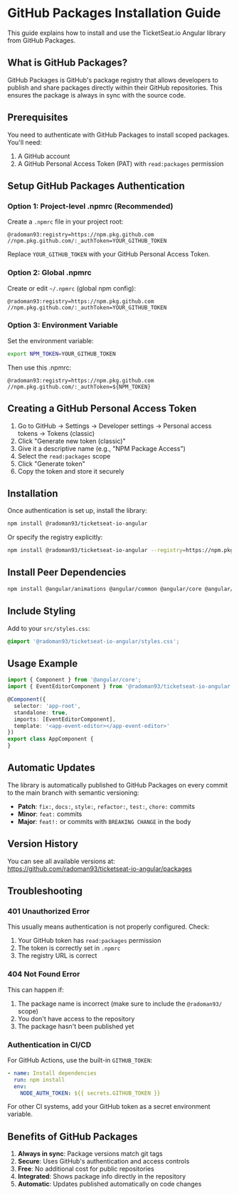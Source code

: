 # GitHub Packages Installation Guide

This guide explains how to install and use the TicketSeat.io Angular library from GitHub Packages.

## What is GitHub Packages?

GitHub Packages is GitHub's package registry that allows developers to publish and share packages directly within their GitHub repositories. This ensures the package is always in sync with the source code.

## Prerequisites

You need to authenticate with GitHub Packages to install scoped packages. You'll need:

1. A GitHub account
2. A GitHub Personal Access Token (PAT) with `read:packages` permission

## Setup GitHub Packages Authentication

### Option 1: Project-level .npmrc (Recommended)

Create a `.npmrc` file in your project root:

```
@radoman93:registry=https://npm.pkg.github.com
//npm.pkg.github.com/:_authToken=YOUR_GITHUB_TOKEN
```

Replace `YOUR_GITHUB_TOKEN` with your GitHub Personal Access Token.

### Option 2: Global .npmrc

Create or edit `~/.npmrc` (global npm config):

```
@radoman93:registry=https://npm.pkg.github.com
//npm.pkg.github.com/:_authToken=YOUR_GITHUB_TOKEN
```

### Option 3: Environment Variable

Set the environment variable:

```bash
export NPM_TOKEN=YOUR_GITHUB_TOKEN
```

Then use this .npmrc:

```
@radoman93:registry=https://npm.pkg.github.com
//npm.pkg.github.com/:_authToken=${NPM_TOKEN}
```

## Creating a GitHub Personal Access Token

1. Go to GitHub → Settings → Developer settings → Personal access tokens → Tokens (classic)
2. Click "Generate new token (classic)"
3. Give it a descriptive name (e.g., "NPM Package Access")
4. Select the `read:packages` scope
5. Click "Generate token"
6. Copy the token and store it securely

## Installation

Once authentication is set up, install the library:

```bash
npm install @radoman93/ticketseat-io-angular
```

Or specify the registry explicitly:

```bash
npm install @radoman93/ticketseat-io-angular --registry=https://npm.pkg.github.com
```

## Install Peer Dependencies

```bash
npm install @angular/animations @angular/common @angular/core @angular/forms @angular/platform-browser @angular/platform-browser-dynamic @angular/router mobx mobx-angular
```

## Include Styling

Add to your `src/styles.css`:

```css
@import '@radoman93/ticketseat-io-angular/styles.css';
```

## Usage Example

```typescript
import { Component } from '@angular/core';
import { EventEditorComponent } from '@radoman93/ticketseat-io-angular';

@Component({
  selector: 'app-root',
  standalone: true,
  imports: [EventEditorComponent],
  template: '<app-event-editor></app-event-editor>'
})
export class AppComponent {
}
```

## Automatic Updates

The library is automatically published to GitHub Packages on every commit to the main branch with semantic versioning:

- **Patch**: `fix:`, `docs:`, `style:`, `refactor:`, `test:`, `chore:` commits
- **Minor**: `feat:` commits  
- **Major**: `feat!:` or commits with `BREAKING CHANGE` in the body

## Version History

You can see all available versions at:
https://github.com/radoman93/ticketseat-io-angular/packages

## Troubleshooting

### 401 Unauthorized Error

This usually means authentication is not properly configured. Check:

1. Your GitHub token has `read:packages` permission
2. The token is correctly set in `.npmrc`
3. The registry URL is correct

### 404 Not Found Error

This can happen if:

1. The package name is incorrect (make sure to include the `@radoman93/` scope)
2. You don't have access to the repository
3. The package hasn't been published yet

### Authentication in CI/CD

For GitHub Actions, use the built-in `GITHUB_TOKEN`:

```yaml
- name: Install dependencies
  run: npm install
  env:
    NODE_AUTH_TOKEN: ${{ secrets.GITHUB_TOKEN }}
```

For other CI systems, add your GitHub token as a secret environment variable.

## Benefits of GitHub Packages

1. **Always in sync**: Package versions match git tags
2. **Secure**: Uses GitHub's authentication and access controls
3. **Free**: No additional cost for public repositories
4. **Integrated**: Shows package info directly in the repository
5. **Automatic**: Updates published automatically on code changes 